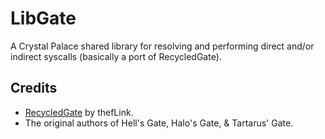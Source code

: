 # LibGate
A Crystal Palace shared library for resolving and performing direct and/or indirect syscalls (basically a port of RecycledGate).

## Credits
- [RecycledGate](https://github.com/thefLink/RecycledGate) by thefLink.
- The original authors of Hell's Gate, Halo's Gate, & Tartarus' Gate.